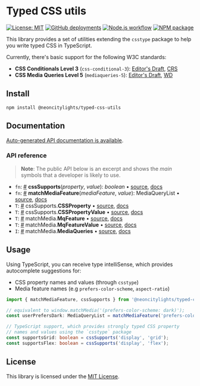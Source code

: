 # Typed CSS utils
[![License: MIT](https://img.shields.io/badge/License-MIT-blue.svg)](https://opensource.org/licenses/MIT)
[![GitHub deployments](https://img.shields.io/github/deployments/neoncitylights/typed-css-utils/github-pages?label=deploy)](https://github.com/neoncitylights/typed-css-utils/deployments/activity_log?environment=github-pages)
[![Node.js workflow](https://github.com/neoncitylights/typed-css-utils/actions/workflows/main.yml/badge.svg)](https://github.com/neoncitylights/typed-css-utils/actions/workflows/main.yml)
[![NPM package](https://img.shields.io/npm/v/@neoncitylights/typed-css-utils)](https://www.npmjs.com/package/@neoncitylights/typed-css-utils)

This library provides a set of utilities extending the `csstype` package to help you write typed CSS in TypeScript.

Currently, there's basic support for the following W3C standards:
 - **CSS Conditionals Level 3** (`css-conditional-3`): [Editor's Draft](https://drafts.csswg.org/css-conditional-3/), [CRS](https://www.w3.org/TR/css-conditional-3/)
 - **CSS Media Queries Level 5** (`mediaqueries-5`): [Editor's Draft](https://drafts.csswg.org/mediaqueries-5/), [WD](https://www.w3.org/TR/mediaqueries-5/)

## Install
```
npm install @neoncitylights/typed-css-utils
```

## Documentation
[Auto-generated API documentation is available](https://neoncitylights.github.io/typed-css-utils/).

### API reference
> **Note**: The public API below is an excerpt and shows the *main* symbols that a developer is likely to use.

 - `fn`: <a href="#cssSupports">#</a> **cssSupports**(*property*, *value*): *boolean* • [source](./src/cssSupports.ts), [docs](https://neoncitylights.github.io/typed-css-utils/types/cssSupports.html)
 - `fn`: <a href="#matchMediaFeature">#</a> **matchMediaFeature**(*mediaFeature*, *value*): MediaQueryList • [source](./src/matchMedia.ts), [docs](https://neoncitylights.github.io/typed-css-utils/types/matchMediaFeature.html)
 - `T`: <a href="#CSSProperty">#</a> cssSupports.**CSSProperty** • [source](./src/cssSupports.ts), [docs](https://neoncitylights.github.io/typed-css-utils/types/CSSProperty.html)
 - `T`: <a href="#CSSPropertyValue">#</a> cssSupports.**CSSPropertyValue** • [source](./src/cssSupports.ts), [docs](https://neoncitylights.github.io/typed-css-utils/types/CSSPropertyValue.html)
 - `T`: <a href="#MqFeature">#</a> matchMedia.**MqFeature** • [source](./src/matchMedia.ts), [docs](https://neoncitylights.github.io/typed-css-utils/types/MqFeature.html)
 - `T`: <a href="#MqFeatureValue">#</a> matchMedia.**MqFeatureValue** • [source](./src/matchMedia.ts), [docs](https://neoncitylights.github.io/typed-css-utils/types/MqFeatureValue.html)
 - `I`: <a href="#MediaQueries">#</a> matchMedia.**MediaQueries** • [source](./src/matchMedia.ts), [docs](https://neoncitylights.github.io/typed-css-utils/types/MediaQueries.html)

## Usage
Using TypeScript, you can receive type intelliSense, which provides autocomplete suggestions for:
 - CSS property names and values (through `csstype`)
 - Media feature names (e.g `prefers-color-scheme`, `aspect-ratio`)

```ts
import { matchMediaFeature, cssSupports } from '@neoncitylights/typed-css-utils';

// equivalent to window.matchMedia('(prefers-color-scheme: dark)');
const userPrefersDark: MediaQueryList = matchMediaFeature('prefers-color-scheme', 'dark');

// TypeScript support, which provides strongly typed CSS property
// names and values using the `csstype` package
const supportsGrid: boolean = cssSupports('display', 'grid');
const supportsFlex: boolean = cssSupports('display', 'flex');
```

## License
This library is licensed under the [MIT License](./LICENSE).
